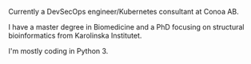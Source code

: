 Currently a DevSecOps engineer/Kubernetes consultant at Conoa AB.

I have a master degree in Biomedicine and a PhD focusing on structural bioinformatics from Karolinska Institutet. 

I'm mostly coding in Python 3.
